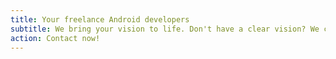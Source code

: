 ```yaml
---
title: Your freelance Android developers
subtitle: We bring your vision to life. Don't have a clear vision? We can help with that, too.
action: Contact now!
---
```


